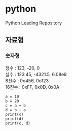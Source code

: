 # python
Python Leading Repository

## 자료형
### 숫자형
정수 : 123, -20, 0  
실수 : 123.45, -4321.5, 6.08e9  
8진수 : 0o456, 0o123  
16진수 : 0xFF, 0x0D, 0x0A

~~~
a = 10  
b = 20  
c = a + b  
d = b - a  
print(c)  
print(d)  
print(c, d)
~~~

